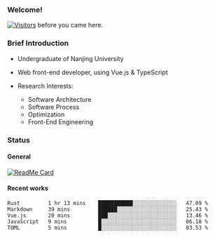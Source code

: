 ### Welcome!

[![Visitors](https://visitor-badge.laobi.icu/badge?page_id=HermitSun.HermitSun)]() before you came here.

### Brief Introduction

- Undergraduate of Nanjing University

- Web front-end developer, using Vue.js & TypeScript

- Research Interests: 
  - Software Architecture
  - Software Process
  - Optimization
  - Front-End Engineering

### Status

#### General

[![ReadMe Card](https://github-readme-stats.hermitsun.vercel.app/api?username=HermitSun&count_private=true&show_icons=true)]()

#### Recent works

<!--START_SECTION:waka-->
```text
Rust         1 hr 13 mins    ███████████░░░░░░░░░░░░░░   47.09 % 
Markdown     39 mins         ██████░░░░░░░░░░░░░░░░░░░   25.43 % 
Vue.js       20 mins         ███░░░░░░░░░░░░░░░░░░░░░░   13.46 % 
JavaScript   9 mins          █░░░░░░░░░░░░░░░░░░░░░░░░   06.18 % 
TOML         5 mins          █░░░░░░░░░░░░░░░░░░░░░░░░   03.53 %
```
<!--END_SECTION:waka-->
